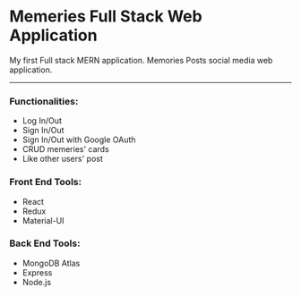 # Memeries Full Stack Web Application
My first Full stack MERN application. Memories Posts social media web application. 


--------------------------------------------------

### Functionalities:
- Log In/Out
- Sign In/Out 
- Sign In/Out with Google OAuth
- CRUD memeries' cards
- Like other users' post


### Front End Tools:
- React
- Redux
- Material-UI


### Back End Tools:
- MongoDB Atlas
- Express
- Node.js

